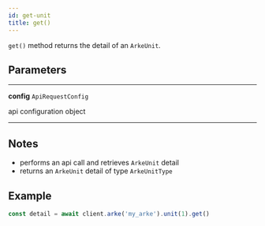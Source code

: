 ```yaml
---
id: get-unit
title: get()
---
```


`get()` method returns the detail of an `ArkeUnit`.


## Parameters

---

**config** `ApiRequestConfig`

api configuration object

---

## Notes

* performs an api call and retrieves `ArkeUnit` detail
* returns an `ArkeUnit` detail of type `ArkeUnitType`

## Example

```js
const detail = await client.arke('my_arke').unit(1).get()
```

